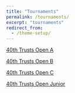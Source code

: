 ```yaml
---
title: "Tournaments"
permalink: /tournaments/
excerpt: "tournaments"
redirect_from:
  - /theme-setup/
---
```


<a href="{{site.baseurl}}/assets/vega/TrustsOpen/2017/40TrustsOpenA/www40TrustsOpenA/index.html" target="_blank">40th Trusts Open A</a>

<a href="{{site.baseurl}}/assets/vega/TrustsOpen/2017/40TrustsOpenB/www40TrustsOpenB/index.html" target="_blank">40th Trusts Open B</a>

<a href="{{site.baseurl}}/assets/vega/TrustsOpen/2017/40TrustsOpenC/www40TrustsOpenC/index.html" target="_blank">40th Trusts Open C</a>

<a href="{{site.baseurl}}/assets/vega/TrustsOpen/2017/40TrustsOpenJ/www40TrustsOpenJ/index.html" target="_blank">40th Trusts Open Junior</a>
